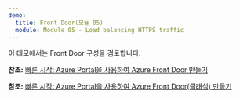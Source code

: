 ```yaml
---
demo:
  title: Front Door(모듈 05)
  module: Module 05 - Load balancing HTTPS traffic
---
```

이 데모에서는 Front Door 구성을 검토합니다.

**참조:** [빠른 시작: Azure Portal을 사용하여 Azure Front Door 만들기](https://learn.microsoft.com/en-us/azure/frontdoor/create-front-door-portal)

**참조:** [빠른 시작: Azure Portal을 사용하여 Azure Front Door(클래식) 만들기](https://learn.microsoft.com/en-us/azure/frontdoor/quickstart-create-front-door)
